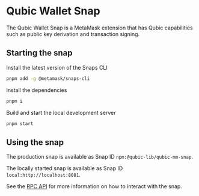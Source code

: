 # Qubic Wallet Snap

The Qubic Wallet Snap is a MetaMask extension that has Qubic capabilities such as public key derivation and transaction signing.

## Starting the snap

Install the latest version of the Snaps CLI

```bash
pnpm add -g @metamask/snaps-cli
```

Install the dependencies

```bash
pnpm i
```

Build and start the local development server

```bash
pnpm start
```

## Using the snap

The production snap is available as Snap ID `npm:@qubic-lib/qubic-mm-snap`.

The locally started snap is available as Snap ID `local:http://localhost:8081`.

See the [RPC API](./RPC.md) for more information on how to interact with the snap.
